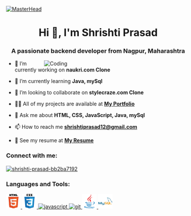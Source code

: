 [![MasterHead](https://cache.careers360.mobi/media/private/courses/contents/337607/2022/1/17/5627_Full-Stack%20Web%20Development.jpg)](https://shrishti-prasad-bb2ba7192)
<h1 align="center">Hi 👋, I'm Shrishti Prasad</h1>
<h3 align="center">A passionate backend developer from Nagpur, Maharashtra</h3>
<img align="right" alt="Coding" width="400" src="https://miro.medium.com/max/1400/0*yBvA5CnEX3Sd4aod.gif">

- 🔭 I’m currently working on **naukri.com Clone**

- 🌱 I’m currently learning **Java, mySql**

- 👯 I’m looking to collaborate on **stylecraze.com Clone**

- 👨‍💻 All of my projects are available at **[My Portfolio](https://shrishtiprasad.github.io/)**

- 💬 Ask me about **HTML, CSS, JavaScript, Java, mySql**

- 📫 How to reach me **shrishtiprasad12@gmail.com**

- 📄 See my resume at **[My Resume](https://drive.google.com/file/d/1etD7-9LwdNzCQOKd_iwc9yTBU1J8xI1T/view?usp=sharing)**

<h3 align="left">Connect with me:</h3>
<p align="left">
<a href="https://linkedin.com/in/shrishti-prasad-bb2ba7192" target="blank"><img align="center" src="https://raw.githubusercontent.com/rahuldkjain/github-profile-readme-generator/master/src/images/icons/Social/linked-in-alt.svg" alt="shrishti-prasad-bb2ba7192" height="30" width="40" /></a>
</p>

<h3 align="left">Languages and Tools:</h3>
<p align="left"> <a href="https://www.w3.org/html/" target="_blank" rel="noreferrer"> <img src="https://raw.githubusercontent.com/devicons/devicon/master/icons/html5/html5-original-wordmark.svg" alt="html5" width="40" height="40"/> </a>  <a href="https://www.w3schools.com/css/" target="_blank" rel="noreferrer"> <img src="https://raw.githubusercontent.com/devicons/devicon/master/icons/css3/css3-original-wordmark.svg" alt="css3" width="40" height="40"/> </a>  <a href="https://developer.mozilla.org/en-US/docs/Web/JavaScript" target="_blank" rel="noreferrer"> <img src="https://www.kindpng.com/picc/m/78-789631_html-css-javascript-icons-hd-png-download.png" alt="javascript" width="40" height="40"/> </a>     <a href="https://git-scm.com/" target="_blank" rel="noreferrer"> <img src="https://www.vectorlogo.zone/logos/git-scm/git-scm-icon.svg" alt="git" width="40" height="40"/> </a>  <a href="https://www.java.com" target="_blank" rel="noreferrer"> <img src="https://raw.githubusercontent.com/devicons/devicon/master/icons/java/java-original.svg" alt="java" width="40" height="40"/> </a>  <a href="https://www.mysql.com/" target="_blank" rel="noreferrer"> <img src="https://raw.githubusercontent.com/devicons/devicon/master/icons/mysql/mysql-original-wordmark.svg" alt="mysql" width="40" height="40"/> </a> 
</p>


